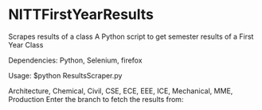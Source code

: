 # NITTFirstYearResults
Scrapes results of a class
A Python script to get semester results of a First Year Class

Dependencies:
Python, Selenium, firefox

Usage:
$python ResultsScraper.py

Architecture, Chemical, Civil, CSE, ECE, EEE, ICE, Mechanical, MME, Production
Enter the branch to fetch the results from: 
